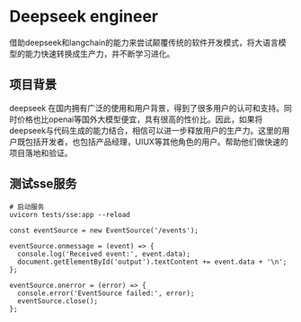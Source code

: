 # Deepseek engineer

借助deepseek和langchain的能力来尝试颠覆传统的软件开发模式，将大语言模型的能力快速转换成生产力，并不断学习进化。


## 项目背景
deepseek 在国内拥有广泛的使用和用户背景，得到了很多用户的认可和支持。同时价格也比openai等国外大模型便宜，具有很高的性价比。因此，如果将deepseek与代码生成的能力结合，相信可以进一步释放用户的生产力。这里的用户既包括开发者，也包括产品经理，UIUX等其他角色的用户。帮助他们做快速的项目落地和验证。

## 测试sse服务

```shell
# 启动服务
uvicorn tests/sse:app --reload
```

``` chrome dev中
const eventSource = new EventSource('/events');

eventSource.onmessage = (event) => {
  console.log('Received event:', event.data);
  document.getElementById('output').textContent += event.data + '\n';
};

eventSource.onerror = (error) => {
  console.error('EventSource failed:', error);
  eventSource.close();
};
```